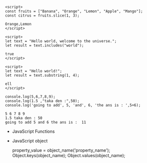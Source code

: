 ```
<script>
const fruits = ["Banana", "Orange", "Lemon", "Apple", "Mango"];
const citrus = fruits.slice(1, 3);

Orange,Lemon
</script>
```

```
<script>
let text = "Hello world, welcome to the universe.";
let result = text.includes("world");

true
</script>
```

```
<script>
let text = "Hello world!";
let result = text.substring(1, 4);

ell
</script>
```
    console.log(5,6,7,8,9);
    console.log(1.5 ,"taka den :",50);
    console.log('going to add', 5, 'and', 6, 'the ans is : ',5+6);
    
    5 6 7 8 9
    1.5 taka den : 50
    going to add 5 and 6 the ans is :  11

* JavaScript Functions
* JavaScript object

    property_value = object_name('property_name');
    Object.keys(object_name);
    Object.values(object_name);
